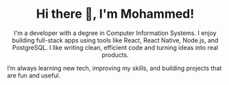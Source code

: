 <h1 align="center">Hi there 👋, I'm Mohammed!</h1>

<p align="center">
I'm a developer with a degree in Computer Information Systems. I enjoy building full-stack apps using tools like React, React Native, Node.js, and PostgreSQL. I like writing clean, efficient code and turning ideas into real products.

I’m always learning new tech, improving my skills, and building projects that are fun and useful. 
</p>


